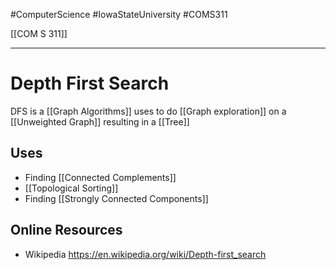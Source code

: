 #ComputerScience  #IowaStateUniversity  #COMS311 


[[COM S 311]] 

---

# Depth First Search

DFS is a [[Graph Algorithms]] uses to do [[Graph exploration]] on a [[Unweighted Graph]] resulting in a [[Tree]]

## Uses 

- Finding [[Connected Complements]]
- [[Topological Sorting]]
- Finding [[Strongly Connected Components]]

## Online Resources
- Wikipedia https://en.wikipedia.org/wiki/Depth-first_search